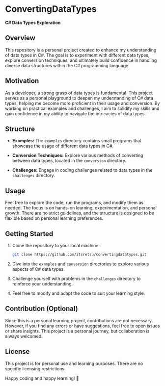# ConvertingDataTypes

**C# Data Types Exploration**

## Overview

This repository is a personal project created to enhance my understanding of data types in C#. The goal is to experiment with different data types, explore conversion techniques, and ultimately build confidence in handling diverse data structures within the C# programming language.

## Motivation

As a developer, a strong grasp of data types is fundamental. This project serves as a personal playground to deepen my understanding of C# data types, helping me become more proficient in their usage and conversion. By working on practical examples and challenges, I aim to solidify my skills and gain confidence in my ability to navigate the intricacies of data types.

## Structure

- **Examples:** The `examples` directory contains small programs that showcase the usage of different data types in C#.

- **Conversion Techniques:** Explore various methods of converting between data types, located in the `conversion` directory.

- **Challenges:** Engage in coding challenges related to data types in the `challenges` directory.

## Usage

Feel free to explore the code, run the programs, and modify them as needed. The focus is on hands-on learning, experimentation, and personal growth. There are no strict guidelines, and the structure is designed to be flexible based on personal learning preferences.

## Getting Started

1. Clone the repository to your local machine:

   ```bash
   git clone https://github.com/itsretsu/convertingdatatypes.git
   ```

2. Dive into the `examples` and `conversion` directories to explore various aspects of C# data types.

3. Challenge yourself with problems in the `challenges` directory to reinforce your understanding.

4. Feel free to modify and adapt the code to suit your learning style.

## Contribution (Optional)

Since this is a personal learning project, contributions are not necessary. However, if you find any errors or have suggestions, feel free to open issues or share insights. This project is a personal journey, but collaboration is always welcomed.

## License

This project is for personal use and learning purposes. There are no specific licensing restrictions.

Happy coding and happy learning! 🚀
